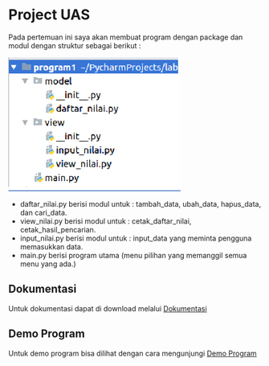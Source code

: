 # Project UAS

Pada pertemuan ini saya akan membuat program dengan package dan modul dengan struktur sebagai berikut :

![gambar 1](img/1.png)

* daftar_nilai.py berisi modul untuk : tambah_data, ubah_data, hapus_data, dan cari_data.
* view_nilai.py berisi modul untuk : cetak_daftar_nilai, cetak_hasil_pencarian.
* input_nilai.py berisi modul untuk : input_data yang meminta pengguna memasukkan data.
* main.py berisi program utama (menu pilihan yang memanggil semua menu yang ada.)

## Dokumentasi

Untuk dokumentasi dapat di download melalui <a href="Project_UAS.pdf">Dokumentasi</a>

## Demo Program

Untuk demo program bisa dilihat dengan cara mengunjungi <a href="https://youtu.be/1gf95gE-o2A">Demo Program</a>